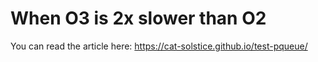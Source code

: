 # When O3 is 2x slower than O2

You can read the article here: https://cat-solstice.github.io/test-pqueue/
